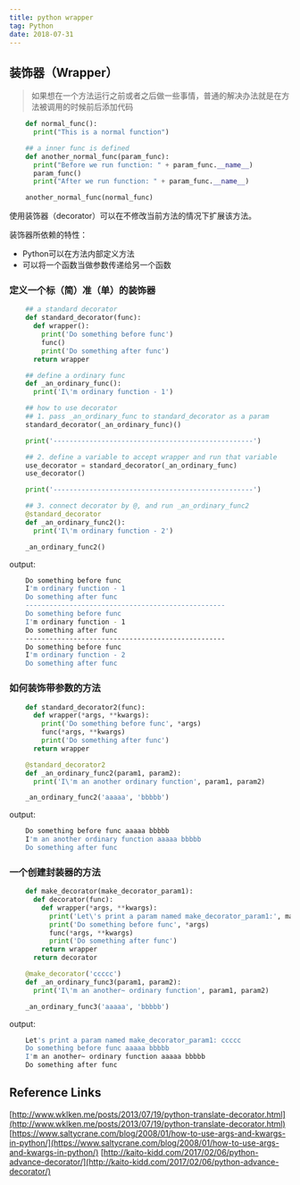 ```yaml
---
title: python wrapper
tag: Python
date: 2018-07-31
---
```


装饰器（Wrapper）
---

> 如果想在一个方法运行之前或者之后做一些事情，普通的解决办法就是在方法被调用的时候前后添加代码

```python
    def normal_func():
      print("This is a normal function")

    ## a inner func is defined
    def another_normal_func(param_func):
      print("Before we run function: " + param_func.__name__)
      param_func()
      print("After we run function: " + param_func.__name__)

    another_normal_func(normal_func)
```

<!-- More -->

使用装饰器（decorator）可以在不修改当前方法的情况下扩展该方法。

装饰器所依赖的特性：

-   Python可以在方法内部定义方法
-   可以将一个函数当做参数传递给另一个函数

### 定义一个标（简）准（单）的装饰器

```python
    ## a standard decorator
    def standard_decorator(func):
      def wrapper():
        print('Do something before func')
        func()
        print('Do something after func')
      return wrapper

    ## define a ordinary func
    def _an_ordinary_func():
      print('I\'m ordinary function - 1')

    ## how to use decorator
    ## 1. pass _an_ordinary_func to standard_decorator as a param
    standard_decorator(_an_ordinary_func)()

    print('--------------------------------------------------')

    ## 2. define a variable to accept wrapper and run that variable
    use_decorator = standard_decorator(_an_ordinary_func)
    use_decorator()

    print('--------------------------------------------------')

    ## 3. connect decorator by @, and run _an_ordinary_func2
    @standard_decorator
    def _an_ordinary_func2():
      print('I\'m ordinary function - 2')

    _an_ordinary_func2()
```

output:

```bash
    Do something before func
    I'm ordinary function - 1
    Do something after func
    --------------------------------------------------
    Do something before func
    I'm ordinary function - 1
    Do something after func
    --------------------------------------------------
    Do something before func
    I'm ordinary function - 2
    Do something after func
```

### 如何装饰带参数的方法

```python
    def standard_decorator2(func):
      def wrapper(*args, **kwargs):
        print('Do something before func', *args)
        func(*args, **kwargs)
        print('Do something after func')
      return wrapper

    @standard_decorator2
    def _an_ordinary_func2(param1, param2):
      print('I\'m an another ordinary function', param1, param2)

    _an_ordinary_func2('aaaaa', 'bbbbb')
```

output:
```bash
    Do something before func aaaaa bbbbb
    I'm an another ordinary function aaaaa bbbbb
    Do something after func
```

### 一个创建封装器的方法

```python
    def make_decorator(make_decorator_param1):
      def decorator(func):
        def wrapper(*args, **kwargs):
          print('Let\'s print a param named make_decorator_param1:', make_decorator_param1)
          print('Do something before func', *args)
          func(*args, **kwargs)
          print('Do something after func')
        return wrapper
      return decorator

    @make_decorator('ccccc')
    def _an_ordinary_func3(param1, param2):
      print('I\'m an another~ ordinary function', param1, param2)

    _an_ordinary_func3('aaaaa', 'bbbbb')
```

output:

```bash
    Let's print a param named make_decorator_param1: ccccc
    Do something before func aaaaa bbbbb
    I'm an another~ ordinary function aaaaa bbbbb
    Do something after func
```

Reference Links
---

[http://www.wklken.me/posts/2013/07/19/python-translate-decorator.html](http://www.wklken.me/posts/2013/07/19/python-translate-decorator.html)
[https://www.saltycrane.com/blog/2008/01/how-to-use-args-and-kwargs-in-python/](https://www.saltycrane.com/blog/2008/01/how-to-use-args-and-kwargs-in-python/)
[http://kaito-kidd.com/2017/02/06/python-advance-decorator/](http://kaito-kidd.com/2017/02/06/python-advance-decorator/)